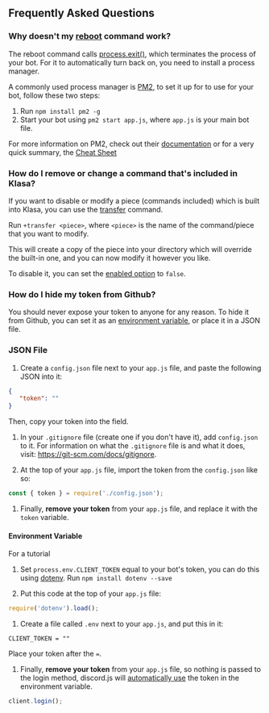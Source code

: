 ## Frequently Asked Questions

### Why doesn't my [reboot](https://github.com/dirigeants/klasa/blob/master/src/commands/Admin/reboot.js) command work?

The reboot command calls [process.exit()](https://nodejs.org/api/process.html#process_process_exit_code), which terminates the process of your bot. For it to automatically turn back on, you need to install a process manager.

A commonly used process manager is [PM2](http://pm2.keymetrics.io/), to set it up for to use for your bot, follow these two steps:

1. Run `npm install pm2 -g`
1. Start your bot using `pm2 start app.js`, where `app.js` is your main bot file.

For more information on PM2, check out their [documentation](http://pm2.keymetrics.io/docs/usage/quick-start/) or for a very quick summary, the [Cheat Sheet](http://pm2.keymetrics.io/docs/usage/quick-start/#cheatsheet)

### How do I remove or change a command that's included in Klasa?

If you want to disable or modify a piece (commands included) which is built into Klasa, you can use the [transfer](https://github.com/dirigeants/klasa/blob/master/src/commands/Admin/transfer.js) command.

Run `+transfer <piece>`, where `<piece>` is the name of the command/piece that you want to modify.

This will create a copy of the piece into your directory which will override the built-in one, and you can now modify it however you like.

To disable it, you can set the [enabled option](https://klasa.js.org/#/docs/klasa/master/search?q=enabled) to `false`.

### How do I hide my token from Github?

You should never expose your token to anyone for any reason. To hide it from Github, you can set it as an [environment variable](https://www.twilio.com/blog/2017/08/working-with-environment-variables-in-node-js.html), or place it in a JSON file.

### JSON File

1. Create a `config.json` file next to your `app.js` file, and paste the following JSON into it:

 ```json
{
    "token": ""
}
 ```

 Then, copy your token into the field.

1. In your `.gitignore` file (create one if you don't have it), add `config.json` to it. For information on what the `.gitignore` file is and what it does, visit: <https://git-scm.com/docs/gitignore>.

1. At the top of your `app.js` file, import the token from the `config.json` like so:

```js
const { token } = require('./config.json');
```

1. Finally, **remove your token** from your `app.js` file, and replace it with the `token` variable.

#### Environment Variable

For a tutorial

1. Set `process.env.CLIENT_TOKEN` equal to your bot's token, you can do this using [dotenv](https://www.npmjs.com/package/dotenv). Run `npm install dotenv --save`

1. Put this code at the top of your `app.js` file:

```js
require('dotenv').load();
```

1. Create a file called `.env` next  to your `app.js`, and put this in it:

```env
CLIENT_TOKEN = ""
```

Place your token after the `=`.

1. Finally, **remove your token** from your `app.js` file, so nothing is passed to the login method, discord.js will [automatically use](https://github.com/discordjs/discord.js/blob/master/src/client/Client.js#L112) the token in the environment variable.

```js
client.login();
```
